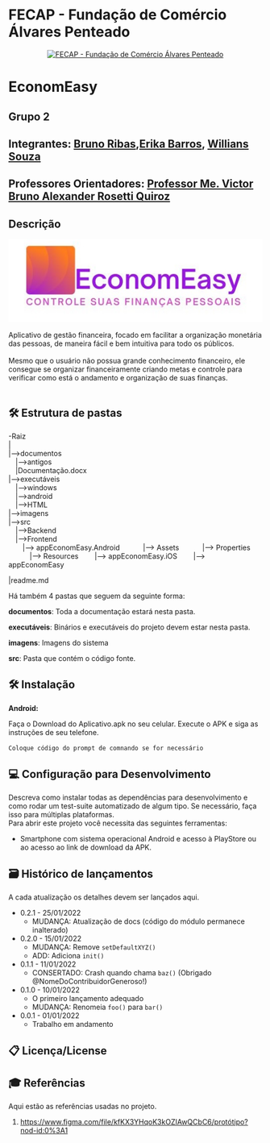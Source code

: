 # FECAP - Fundação de Comércio Álvares Penteado

<p align="center">
<a href= "https://www.fecap.br/"><img src="https://encrypted-tbn0.gstatic.com/images?q=tbn:ANd9GcRhZPrRa89Kma0ZZogxm0pi-tCn_TLKeHGVxywp-LXAFGR3B1DPouAJYHgKZGV0XTEf4AE&usqp=CAU" alt="FECAP - Fundação de Comércio Álvares Penteado" border="0"></a>
</p>

# EconomEasy

## Grupo 2

## Integrantes: <a href="https://www.linkedin.com/in/bruno-ribas-801934b8/">Bruno Ribas</a>,<a href="https://www.linkedin.com/in/erika-r-b-761186109/">Erika Barros</a>, <a href="https://www.linkedin.com/in/willians-domingues-de-souza-81b367197/">Willians Souza</a>

## Professores Orientadores: <a href="https://www.linkedin.com/in/victorbarq/">Professor Me. Victor Bruno Alexander Rosetti Quiroz</a>

## Descrição

<p align="center">
<img src="imagens/EconomEasy.jpg" alt="EconomEasy-Logotipo" border="0">
</p>


Aplicativo de gestão financeira, focado em facilitar a organização monetária das pessoas, de maneira fácil e bem intuitiva para todo os públicos.
<br><br>
Mesmo que o usuário não possua grande conhecimento financeiro, ele consegue se organizar financeiramente criando metas e controle para verificar como está o andamento e organização de suas finanças.
<br><br>

## 🛠 Estrutura de pastas

-Raiz<br>
|<br>
|-->documentos<br>
  &emsp;|-->antigos<br>
  &emsp;|Documentação.docx<br>
|-->executáveis<br>
  &emsp;|-->windows<br>
  &emsp;|-->android<br>
  &emsp;|-->HTML<br>
|-->imagens<br>
|-->src<br>
  &emsp;|-->Backend<br>
  &emsp;|-->Frontend<br>
  &emsp;&emsp;|--> appEconomEasy.Android
  &emsp;&emsp;&emsp;|--> Assets
  &emsp;&emsp;&emsp;|--> Properties
  &emsp;&emsp;&emsp;|--> Resources
  &emsp;&emsp;|--> appEconomEasy.iOS
  &emsp;&emsp;|--> appEconomEasy
  
  
|readme.md<br>


Há também 4 pastas que seguem da seguinte forma:

<b>documentos</b>: Toda a documentação estará nesta pasta.

<b>executáveis</b>: Binários e executáveis do projeto devem estar nesta pasta.

<b>imagens</b>: Imagens do sistema

<b>src</b>: Pasta que contém o código fonte.

## 🛠 Instalação

<b>Android:</b>

Faça o Download do Aplicativo.apk no seu celular.
Execute o APK e siga as instruções de seu telefone.

```sh
Coloque código do prompt de comnando se for necessário
```

## 💻 Configuração para Desenvolvimento

Descreva como instalar todas as dependências para desenvolvimento e como rodar um test-suite automatizado de algum tipo. Se necessário, faça isso para múltiplas plataformas.
<br>
Para abrir este projeto você necessita das seguintes ferramentas:
<br>
- Smartphone com sistema operacional Android e acesso à PlayStore ou ao acesso ao link de download da APK.


## 🗃 Histórico de lançamentos

A cada atualização os detalhes devem ser lançados aqui.

* 0.2.1 - 25/01/2022
    * MUDANÇA: Atualização de docs (código do módulo permanece inalterado)
* 0.2.0 - 15/01/2022
    * MUDANÇA: Remove `setDefaultXYZ()`
    * ADD: Adiciona `init()`
* 0.1.1 - 11/01/2022
    * CONSERTADO: Crash quando chama `baz()` (Obrigado @NomeDoContribuidorGeneroso!)
* 0.1.0 - 10/01/2022
    * O primeiro lançamento adequado
    * MUDANÇA: Renomeia `foo()` para `bar()`
* 0.0.1 - 01/01/2022
    * Trabalho em andamento

## 📋 Licença/License


## 🎓 Referências

Aqui estão as referências usadas no projeto.

1. <https://www.figma.com/file/kfKX3YHqoK3kOZIAwQCbC6/protótipo?nod-id:0%3A1>

